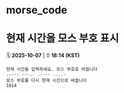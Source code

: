 # morse_code
# 현재 시간을 모스 부호 표시
<!-- MORSE_TIME_START -->
🗓️ **2025-10-07** | ⏰ **18:14 (KST)**

```
현재 시간을 입력하세요. 모스 부호로 바꿉니다
.---- ---.. .---- ....-
모스 부호를 다시 현재 시간으로 바꿉니다
1814
```
<!-- MORSE_TIME_END -->
